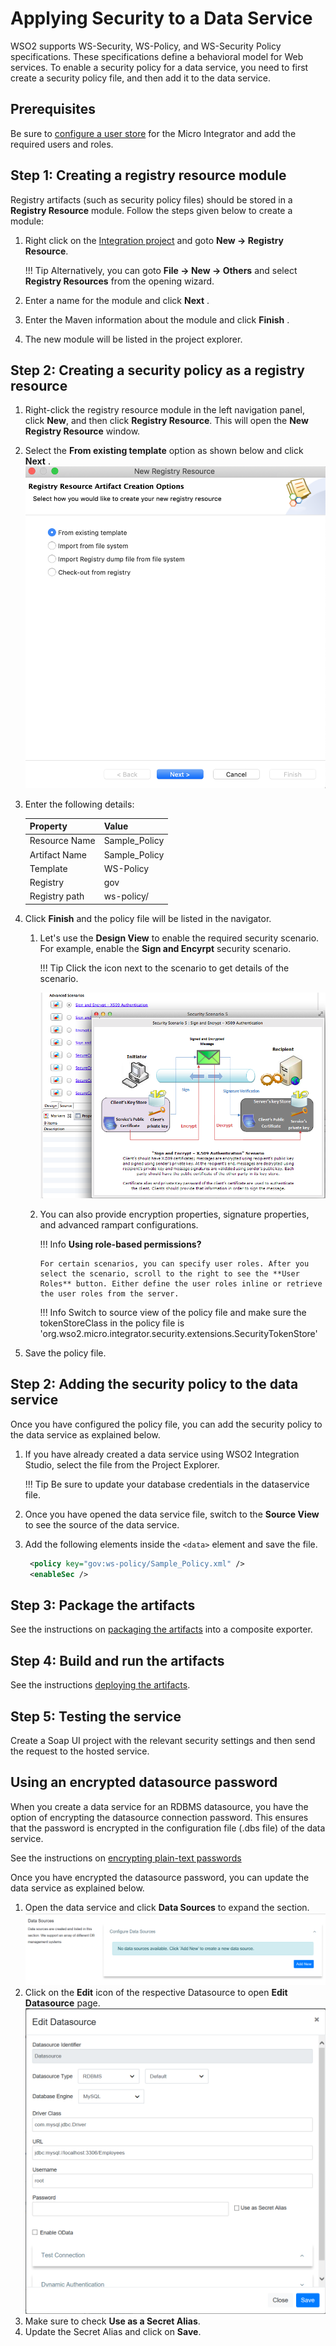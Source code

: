 # Applying Security to a Data Service

WSO2 supports WS-Security, WS-Policy, and WS-Security Policy
specifications. These specifications define a behavioral model for Web
services. To enable a security policy for a data service, you need to
first create a security policy file, and then add it to the data
service.

## Prerequisites

Be sure to [configure a user store](../../../setup/user_stores/setting_up_a_userstore) for the Micro Integrator and add the required users and roles.

## Step 1: Creating a registry resource module

Registry artifacts (such as security policy files) should be stored in a
**Registry Resource** module. Follow the steps given below to create a
module:

1.  Right click on the [Integration project](../../create-integration-project) 
    and goto **New → Registry Resource**. 
    
    !!! Tip Alternatively, you can goto **File → New → Others** and 
    select **Registry Resources** from the opening wizard.

2.  Enter a name for the module and click **Next** .
3.  Enter the Maven information about the module and click **Finish** .
4.  The new module will be listed in the project explorer.

## Step 2: Creating a security policy as a registry resource

1.  Right-click the registry resource module in the left navigation
    panel, click **New**, and then click **Registry Resource**. This
    will open the **New Registry Resource** window.
2.  Select the **From existing template** option as shown below and
    click **Next** .  
    ![](../../../assets/img/tutorials/data_services/119130577/119130583.png)
3.  Enter the following details:

    | Property      |    Value       |
    |---------------|----------------|
    | Resource Name | Sample_Policy  |
    | Artifact Name | Sample_Policy  |
    | Template      | WS-Policy      |
    | Registry      | gov            |
    | Registry path | ws-policy/     |

4.  Click **Finish** and the policy file will be listed in the
    navigator.
    1.  Let's use the **Design View** to enable the required security
        scenario. For example, enable the **Sign and Encyrpt** security
        scenario.

        !!! Tip
            Click the icon next to the scenario to get details of the scenario.
          
        ![](../../../assets/img/tutorials/data_services/119130577/119130596.png)

    2.  You can also provide encryption properties, signature
        properties, and advanced rampart configurations.

        !!! Info
            **Using role-based permissions?**
        
            For certain scenarios, you can specify user roles. After you select the scenario, scroll to the right to see the **User Roles** button. Either define the user roles inline or retrieve the user roles from the server.
                
        !!! Info
            Switch to source view of the policy file and make sure the tokenStoreClass in the policy file is 'org.wso2.micro.integrator.security.extensions.SecurityTokenStore'
        
5.  Save the policy file.

## Step 2: Adding the security policy to the data service

Once you have configured the policy file, you can add the security
policy to the data service as explained below.

1.  If you have already created a data service using WSO2 Integration
    Studio, select the file from the Project Explorer.

    !!! Tip
        Be sure to update your database credentials in the dataservice file.
    
2.  Once you have opened the data service file, switch to the **Source View** to see 
the source of the data service.

3.  Add the following elements inside the `<data>` element and save the file.
    ```xml
     <policy key="gov:ws-policy/Sample_Policy.xml" />
     <enableSec />
    ```

## Step 3: Package the artifacts

See the instructions on [packaging the artifacts](../../../develop/packaging-artifacts) into a composite exporter.

## Step 4: Build and run the artifacts

See the instructions [deploying the artifacts](../../../develop/deploy-artifacts).

## Step 5: Testing the service

Create a Soap UI project with the relevant security settings and then send the request to the hosted service.

## Using an encrypted datasource password

When you create a data service for an RDBMS datasource, you have the
option of encrypting the datasource connection password. This ensures
that the password is encrypted in the configuration file (.dbs file) of
the data service.

See the instructions on [encrypting plain-text passwords](../../../setup/security/encrypting_plain_text)

Once you have encrypted the datasource password, you can update the data
service as explained below.

1.  Open the data service and click **Data Sources** to expand the section.
    ![](../../../assets/img/tutorials/data_services/data_source_expanded.png)
2.  Click on the **Edit** icon of the respective Datasource to open 
    **Edit Datasource** page.
    ![](../../../assets/img/tutorials/data_services/edit_datasource.png)
3.  Make sure to check **Use as a Secret Alias**.
4.  Update the Secret Alias and click on **Save**.
